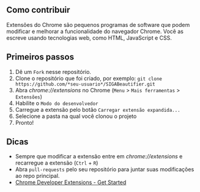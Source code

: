 ## Como contribuir
Extensões do Chrome são pequenos programas de software que podem modificar e melhorar a funcionalidade do navegador Chrome. Você as escreve usando tecnologias web, como HTML, JavaScript e CSS.
## Primeiros passos
1. Dê um `Fork` nesse repositório.
2. Clone o repositório que foi criado, por exemplo:
  `git clone https://github.com/*seu-usuario*/SIGABeautifier.git`
3. Abra *chrome://extensions* no Chrome (`Menu` > `Mais ferramentas` > `Extensões`)
4. Habilite o `Modo do desenvolvedor`
5. Carregue a extensão pelo botão `Carregar extensão expandida...`
6. Selecione a pasta na qual você clonou o projeto
7. Pronto!

## Dicas
- Sempre que modificar a extensão entre em *chrome://extensions* e recarregue a extensão (`Ctrl` + `R`)
- Abra `pull-requests` pelo seu repositório para juntar suas modificações ao repo principal.
- [Chrome Developer Extensions - Get Started](https://developer.chrome.com/extensions/getstarted)
